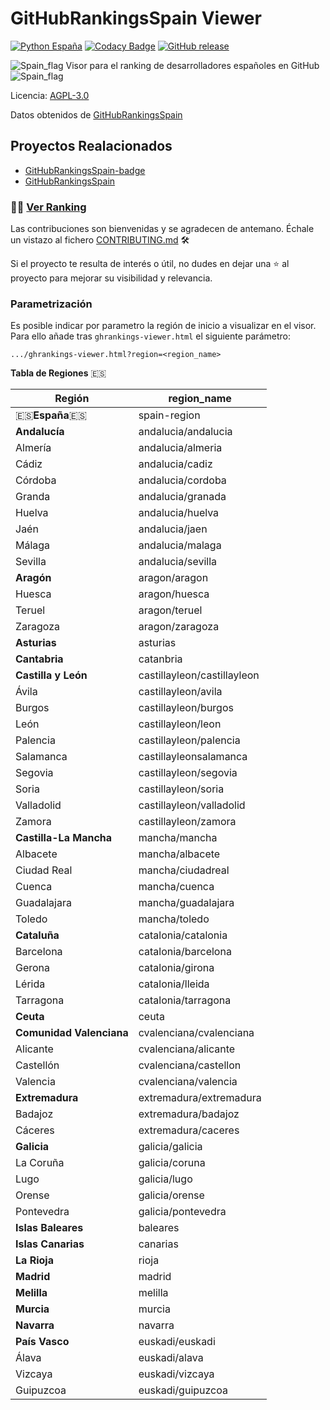 # GitHubRankingsSpain Viewer

[![Python España](https://img.shields.io/badge/Python-Espa%C3%B1a-blue.svg?maxAge=31536000&logo=github&colorA=e60000&colorB=ffcc12&style=flat)](https://www.es.python.org)
[![Codacy Badge](https://api.codacy.com/project/badge/Grade/6a8e8efcea6c44d9b6e51fd63f18394a)](https://www.codacy.com/app/RDCH106/ghrankings-viewer?utm_source=github.com&amp;utm_medium=referral&amp;utm_content=RDCH106/ghrankings-viewer&amp;utm_campaign=Badge_Grade)
[![GitHub release](https://img.shields.io/github/release/RDCH106/GitHubRankingsSpain-viewer.svg)](https://github.com/RDCH106/GitHubRankingsSpain-viewer/releases)

![Spain_flag](https://raw.githubusercontent.com/RDCH106/flags/master/flags/flags/shiny/32/Spain.png) Visor para el ranking de desarrolladores españoles en GitHub ![Spain_flag](https://raw.githubusercontent.com/RDCH106/flags/master/flags/flags/shiny/32/Spain.png) 

Licencia: [AGPL-3.0](https://github.com/RDCH106/ghrankings-viewer/blob/master/LICENSE)

Datos obtenidos de [GitHubRankingsSpain](https://github.com/iblancasa/ghrankings)


## Proyectos Realacionados

- [GitHubRankingsSpain-badge](https://github.com/RDCH106/GitHubRankingsSpain-badge)
- [GitHubRankingsSpain](https://github.com/iblancasa/GitHubRankingsSpain)


### 👨‍💻 [Ver Ranking](https://rawgit.com/RDCH106/ghrankings-viewer/master/ghrankings-viewer.html)

Las contribuciones son bienvenidas y se agradecen de antemano. Échale un vistazo al fichero [CONTRIBUTING.md](https://github.com/RDCH106/ghrankings-viewer/blob/master/CONTRIBUTING.md) 🛠️

Si el proyecto te resulta de interés o útil, no dudes en dejar una ⭐ al proyecto para mejorar su visibilidad y relevancia.


### Parametrización

Es posible indicar por parametro la región de inicio a visualizar en el visor. Para ello añade tras `ghrankings-viewer.html` el siguiente parámetro:

```
.../ghrankings-viewer.html?region=<region_name>
```

**Tabla de Regiones** :es:

| Región                   | region_name                   |
|--------------------------|-------------------------------|
| :es:**España**:es:       | spain-region                  |
| **Andalucía**            | andalucia/andalucia           |
| Almería                  | andalucia/almeria             |
| Cádiz                    | andalucia/cadiz               |
| Córdoba                  | andalucia/cordoba             |
| Granda                   | andalucia/granada             |
| Huelva                   | andalucia/huelva              |
| Jaén                     | andalucia/jaen                |
| Málaga                   | andalucia/malaga              |
| Sevilla                  | andalucia/sevilla             |
| **Aragón**               | aragon/aragon                 |
| Huesca                   | aragon/huesca                 |
| Teruel                   | aragon/teruel                 |
| Zaragoza                 | aragon/zaragoza               |
| **Asturias**             | asturias                      |
| **Cantabria**            | catanbria                     |
| **Castilla y León**      | castillayleon/castillayleon   |
| Ávila                    | castillayleon/avila           |
| Burgos                   | castillayleon/burgos          |
| León                     | castillayleon/leon            |
| Palencia                 | castillayleon/palencia        |
| Salamanca                | castillayleonsalamanca        |
| Segovia                  | castillayleon/segovia         |
| Soria                    | castillayleon/soria           |
| Valladolid               | castillayleon/valladolid      |
| Zamora                   | castillayleon/zamora          |
| **Castilla-La Mancha**   | mancha/mancha                 |
| Albacete                 | mancha/albacete               |
| Ciudad Real              | mancha/ciudadreal             |
| Cuenca                   | mancha/cuenca                 |
| Guadalajara              | mancha/guadalajara            |
| Toledo                   | mancha/toledo                 |
| **Cataluña**             | catalonia/catalonia           |
| Barcelona                | catalonia/barcelona           |
| Gerona                   | catalonia/girona              |
| Lérida                   | catalonia/lleida              |
| Tarragona                | catalonia/tarragona           |
| **Ceuta**                | ceuta                         |
| **Comunidad Valenciana** | cvalenciana/cvalenciana       |
| Alicante                 | cvalenciana/alicante          |
| Castellón                | cvalenciana/castellon         |
| Valencia                 | cvalenciana/valencia          |
| **Extremadura**          | extremadura/extremadura       |
| Badajoz                  | extremadura/badajoz           |
| Cáceres                  | extremadura/caceres           |
| **Galicia**              | galicia/galicia               |
| La Coruña                | galicia/coruna                |
| Lugo                     | galicia/lugo                  |
| Orense                   | galicia/orense                |
| Pontevedra               | galicia/pontevedra            |
| **Islas Baleares**       | baleares                      |
| **Islas Canarias**       | canarias                      |
| **La Rioja**             | rioja                         |
| **Madrid**               | madrid                        |
| **Melilla**              | melilla                       |
| **Murcia**               | murcia                        |
| **Navarra**              | navarra                       |
| **País Vasco**           | euskadi/euskadi               |
| Álava                    | euskadi/alava                 |
| Vizcaya                  | euskadi/vizcaya               |
| Guipuzcoa                | euskadi/guipuzcoa             |


